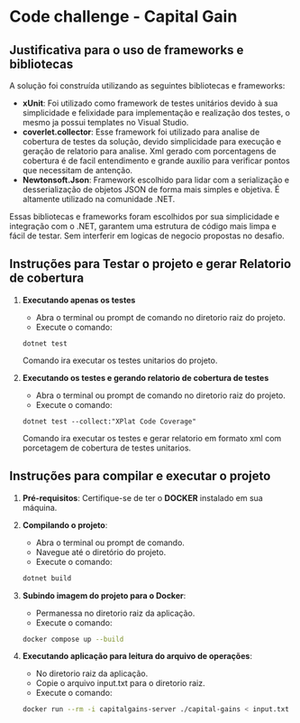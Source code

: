# Code challenge - Capital Gain

## Justificativa para o uso de frameworks e bibliotecas

A solução foi construída utilizando as seguintes bibliotecas e frameworks:

- **xUnit**: Foi utilizado como framework de testes unitários devido à sua simplicidade e felixidade para implementação e realização dos testes, o mesmo ja possui templates no Visual Studio.
- **coverlet.collector**: Esse framework foi utilizado para analise de cobertura de testes da solução, devido simplicidade para execução e geração de relatorio para analise.
  Xml gerado com porcentagens de cobertura é de facil entendimento e grande auxilio para verificar pontos que necessitam de antenção. 
- **Newtonsoft.Json**: Framework escolhido para lidar com a serialização e desserialização de objetos JSON de forma mais simples e objetiva. É altamente utilizado na comunidade .NET.

Essas bibliotecas e frameworks foram escolhidos por sua simplicidade e integração com o .NET, garantem uma estrutura de código mais limpa e fácil de testar. Sem interferir
em logicas de negocio propostas no desafio.

## Instruções para Testar o projeto e gerar Relatorio de cobertura

1. **Executando apenas os testes**
    - Abra o terminal ou prompt de comando no diretorio raiz do projeto.
    - Execute o comando:
     ```
     dotnet test
     ```
    Comando ira executar os testes unitarios do projeto.

2. **Executando os testes e gerando relatorio de cobertura de testes**
    - Abra o terminal ou prompt de comando no diretorio raiz do projeto.
    - Execute o comando:
     ```
     dotnet test --collect:"XPlat Code Coverage"
     ```
    Comando ira executar os testes e gerar relatorio em formato xml
    com porcetagem de cobertura de testes unitarios.

## Instruções para compilar e executar o projeto

1. **Pré-requisitos**: Certifique-se de ter o **DOCKER** instalado em sua máquina.

2. **Compilando o projeto**:
    - Abra o terminal ou prompt de comando.
    - Navegue até o diretório do projeto.
    - Execute o comando:
     ```bash
     dotnet build
     ```
	
3. **Subindo imagem do projeto para o Docker**:
    - Permanessa no diretorio raiz da aplicação.
    - Execute o comando:
     ```bash
     docker compose up --build
     ```
     
4. **Executando aplicação para leitura do arquivo de operações**:
    - No diretorio raiz da aplicação.
    - Copie o arquivo input.txt para o diretorio raiz.
    - Execute o comando:
     ```bash
     docker run --rm -i capitalgains-server ./capital-gains < input.txt
     ```     
